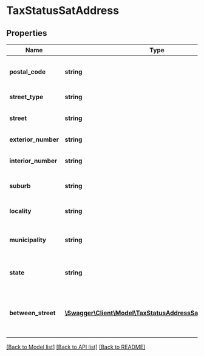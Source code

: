 # TaxStatusSatAddress

## Properties
Name | Type | Description | Notes
------------ | ------------- | ------------- | -------------
**postal_code** | **string** | The postcode of the address. | 
**street_type** | **string** | The &#x60;street&#x60; type. | [optional] 
**street** | **string** | The tax payers street. | [optional] 
**exterior_number** | **string** | The street number. | [optional] 
**interior_number** | **string** | Additional address information. | [optional] 
**suburb** | **string** | The suburb of the tax payer. | [optional] 
**locality** | **string** | The locality of the address. | [optional] 
**municipality** | **string** | The municipality of the address. | [optional] 
**state** | **string** | The state that the address is in. | [optional] 
**between_street** | [**\Swagger\Client\Model\TaxStatusAddressSatBetweenStreet[]**](TaxStatusAddressSatBetweenStreet.md) | Additional information about where the &#x60;street&#x60; is located. | [optional] 

[[Back to Model list]](../../README.md#documentation-for-models) [[Back to API list]](../../README.md#documentation-for-api-endpoints) [[Back to README]](../../README.md)

